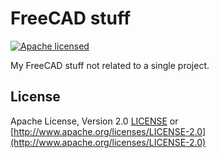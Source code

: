 # FreeCAD stuff

[![Apache licensed](https://img.shields.io/badge/license-Apache-blue.svg)](http://www.apache.org/licenses/LICENSE-2.0)

My FreeCAD stuff not related to a single project.

## License

Apache License, Version 2.0 [LICENSE](LICENSE) or
[http://www.apache.org/licenses/LICENSE-2.0](http://www.apache.org/licenses/LICENSE-2.0)
